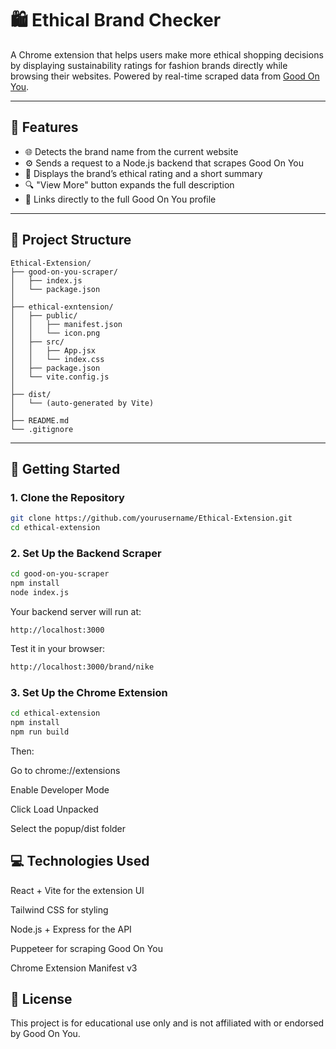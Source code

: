 # 🛍️ Ethical Brand Checker

A Chrome extension that helps users make more ethical shopping decisions by displaying sustainability ratings for fashion brands directly while browsing their websites. Powered by real-time scraped data from [Good On You](https://directory.goodonyou.eco).

---

## 🔧 Features

- 🌐 Detects the brand name from the current website
- ⚙️ Sends a request to a Node.js backend that scrapes Good On You
- 🧠 Displays the brand’s ethical rating and a short summary
- 🔍 "View More" button expands the full description
- 🔗 Links directly to the full Good On You profile

---

## 📁 Project Structure

```
Ethical-Extension/
├── good-on-you-scraper/                     
│   ├── index.js                
│   └── package.json            
│
├── ethical-exntension/                       
│   ├── public/
│   │   ├── manifest.json        
│   │   └── icon.png             
│   ├── src/
│   │   ├── App.jsx              
│   │   └── index.css            
│   ├── package.json             
│   └── vite.config.js           
│
├── dist/                        
│   └── (auto-generated by Vite)
│              
├── README.md                    
└── .gitignore
```

---

## 🚀 Getting Started

### 1. Clone the Repository

```bash
git clone https://github.com/yourusername/Ethical-Extension.git
cd ethical-extension
```


### 2. Set Up the Backend Scraper
```bash
cd good-on-you-scraper
npm install
node index.js
```

Your backend server will run at:

```arduino
http://localhost:3000
```
Test it in your browser:

```bash
http://localhost:3000/brand/nike
```
### 3. Set Up the Chrome Extension
```bash
cd ethical-extension
npm install
npm run build
```
Then:

Go to chrome://extensions

Enable Developer Mode

Click Load Unpacked

Select the popup/dist folder

## 💻 Technologies Used
React + Vite for the extension UI

Tailwind CSS for styling

Node.js + Express for the API

Puppeteer for scraping Good On You

Chrome Extension Manifest v3

## 📜 License

This project is for educational use only and is not affiliated with or endorsed by Good On You.
